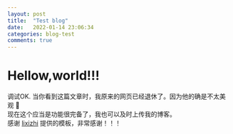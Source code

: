 ```yaml
---
layout: post
title:  "Test blog"
date:   2022-01-14 23:06:34
categories: blog-test
comments: true
---
```

# Hellow,world!!!
调试OK.
当你看到这篇文章时，我原来的网页已经退休了。因为他的确是不太美观 🥲  
现在这个应当是功能很完备了，我也可以及时上传我的博客。  
感谢 [lixizhi](http://lixizhi.github.io) 提供的模板，非常感谢！！！
